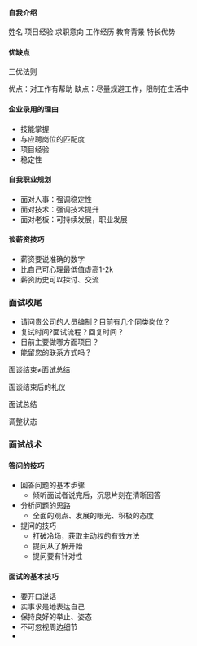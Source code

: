 #### 自我介绍
姓名 项目经验 求职意向 工作经历 教育背景 特长优势
#### 优缺点
三优法则

优点：对工作有帮助
缺点：尽量规避工作，限制在生活中

#### 企业录用的理由

- 技能掌握
- 与应聘岗位的匹配度
- 项目经验
- 稳定性

#### 自我职业规划

- 面对人事：强调稳定性
- 面对技术：强调技术提升
- 面对老板：可持续发展，职业发展

#### 谈薪资技巧

- 薪资要说准确的数字
- 比自己可心理最低值虚高1-2k
- 薪资历史可以探讨、交流

### 面试收尾

- 请问贵公司的人员编制？目前有几个同类岗位？
- 复试时间?面试流程？回复时间？
- 目前主要做哪方面项目？
- 能留您的联系方式吗？

面谈结束≠面试总结

面谈结束后的礼仪

面试总结

调整状态

### 面试战术

#### 答问的技巧

- 回答问题的基本步骤
  - 倾听面试者说完后，沉思片刻在清晰回答
- 分析问题的思路
  - 全面的观点、发展的眼光、积极的态度
- 提问的技巧
  - 打破冷场，获取主动权的有效方法
  - 提问从了解开始
  - 提问要有针对性

#### 面试的基本技巧

- 要开口说话
- 实事求是地表达自己
- 保持良好的举止、姿态
- 不可忽视周边细节
- 

